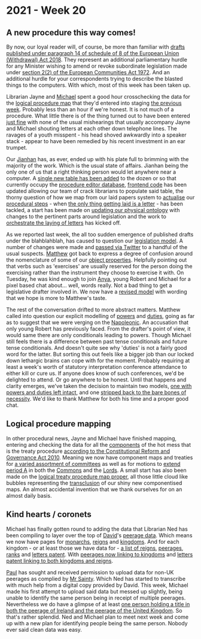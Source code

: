 # 2021 - Week 20

## A new procedure this way comes!

By now, our loyal reader will, of course, be more than familiar with [drafts published under paragraph 14 of schedule of 8 of the European Union (Withdrawal) Act 2018](https://www.legislation.gov.uk/ukpga/2018/16/schedule/8/enacted#schedule-8-paragraph-14). They represent an additional parliamentary hurdle for any Minister wishing to amend or revoke subordinate legislation made under [section 2(2) of the European Communities Act 1972](https://www.legislation.gov.uk/ukpga/1972/68/section/2/2020-01-31#section-2-2). And an additional hurdle for your correspondents trying to describe the blasted things to the computers. With which, most of this week has been taken up.

Librarian Jayne and [Michael](https://twitter.com/fantasticlife) spent a good hour crosschecking the  data for the [logical procedure map](https://ukparliament.github.io/ontologies/procedure/flowcharts/published-drafts-under-euwa/logic-gates/published-drafts-under-euwa.pdf) that they'd entered into staging [the previous week](https://ukparliament.github.io/ontologies/meta/weeknotes/2021/19/). Probably less than an hour if we're honest. It is not much of a procedure. What little there is of the thing turned out to have been entered [just fine](https://trello.com/c/CUY4soyO/21-check-step-type-procedure-in-staging) with none of the usual mishearings that usually accompany Jayne and Michael shouting letters at each other down telephone lines. The ravages of a youth misspent - his head shoved awkwardly into a speaker stack - appear to have been remedied by his recent investment in an ear trumpet.

Our [Jianhan](https://twitter.com/jianhanzhu) has, as ever, ended up with his plate full to brimming with the majority of the work. Which is the usual state of affairs. Jianhan being the only one of us that a right thinking person would let anywhere near a computer. A [single new table has been added](https://trello.com/c/ZtzHLR02/1-new-table-in-editor-database-for-published-drafts) to the dozen or so that currently occupy the [procedure editor database](https://github.com/ukparliament/ontologies/blob/master/procedure/meta/editor/schema.png), [frontend code](https://trello.com/c/qu14MVE8/15-interface-to-populate-published-drafts-in-procedure-editor-database) has been updated allowing our team of crack librarians to populate said table, the thorny question of how we map from our laid papers system to [actualise](https://ukparliament.github.io/ontologies/procedure/procedure-ontology.html#d4e308) our [procedural steps](https://ukparliament.github.io/ontologies/procedure/procedure-ontology.html#d4e175) - when [the only thing getting laid is a letter](https://trello.com/c/xrmeh1VZ/4-how-do-we-deal-with-the-letter-being-laid-but-not-the-paper) - has been tackled, a start has been made on [updating our physical ontology](https://trello.com/c/Jrysyf83/7-add-published-drafts-to-physical-ontology) with changes to the pertinent parts around legislation and the work to [orchestrate the laying of letters](https://trello.com/c/PKOM0nRl/8-adjust-orchestration-to-pull-in-published-drafts) has kicked off.

As we reported last week, the all too sudden emergence of published drafts under the blahblahblah, has caused to question our [legislation model](https://ukparliament.github.io/ontologies/legislation/legislation-ontology.html). A number of changes were made and [passed via Twitter](https://twitter.com/fantasticlife/status/1392802543357603842) to a handful of the usual suspects. [Matthew](https://twitter.com/mattwadd) got back to express a degree of confusion around the nomenclature of some of our [object properties](https://www.w3.org/TR/owl-ref/#ObjectProperty-def). Helpfully pointing out that verbs such as 'exercises' are usually reserved for the person doing the exercising rather than the instrument they choose to exercise it with. On Tuesday, he was kind enough to join [Anya](https://twitter.com/bitten_), young Robert and Michael for a pixel based chat about... well, words really. Not a bad thing to get a legislative drafter involved in. We now have a [revised model](https://ukparliament.github.io/ontologies/legislation/power-duty-decant/legislation-ontology.html) with wording that we hope is more to Matthew's taste.

The rest of the conversation drifted to more abstract matters. Matthew called into question our explicit modelling of [powers](https://ukparliament.github.io/ontologies/legislation/power-duty-decant/legislation-ontology.html#d4e168) and [duties](https://ukparliament.github.io/ontologies/legislation/power-duty-decant/legislation-ontology.html#d4e275), going as far as to suggest that we were verging on the [Napoleonic](https://en.wikipedia.org/wiki/Napoleonic_Code). An accusation that only young Robert has previously faced. From the drafter's point of view, it would same there are only conditionals leading to powers. Though Michael still feels there is a difference between past tense conditionals and future tense conditionals. And doesn't quite see why 'duties' is not a fairly good word for the latter. But sorting this out feels like a bigger job than our locked down lethargic brains can cope with for the moment. Probably requiring at least a week's worth of statutory interpretation conference attendance to either kill or cure us. If anyone does know of such conferences, we'd be delighted to attend. Or go anywhere to be honest. Until that happens and clarity emerges, we've taken the decision to maintain two models, [one with powers and duties left intact](https://ukparliament.github.io/ontologies/legislation/power-duty-decant/legislation-ontology.html), and one [stripped back to the bare bones of necessity](https://ukparliament.github.io/ontologies/legislation/legislation-ontology.html). We'd like to thank Matthew for both his time and a proper good chat.

## Logical procedure mapping

In other procedural news, Jayne and Michael have finished mapping, entering and checking the data for all the [components](https://github.com/ukparliament/ontologies/tree/master/procedure/flowcharts/crag-treaties/logic-gates/components) of the hot mess that is the treaty procedure [according to the Constitutional Reform and Governance Act 2010](https://www.legislation.gov.uk/ukpga/2010/25/part/2). Meaning we now have component maps and treaties for [a varied assortment of committees](https://trello.com/c/Jao1oZtH/18-remap-crag-treaty-committees) as well as for motions to [extend period A](https://www.legislation.gov.uk/ukpga/2010/25/part/2#section-21-1) in both the [Commons](https://trello.com/c/mtumLVqM/132-commons-motion-extend) and the [Lords](https://trello.com/c/VsHLN1LA/133-lords-motion-extend). A small start has also been made on the [logical treaty procedure map proper](https://ukparliament.github.io/ontologies/procedure/flowcharts/crag-treaties/logic-gates/crag-treaties.pdf), all those little cloud like bubbles representing the [transclusion](https://en.wikipedia.org/wiki/Transclusion) of our shiny new componentised maps. An almost accidental invention that we thank ourselves for on an almost daily basis.

## Kind hearts / coronets

Michael has finally gotten round to adding the data that Librarian Ned has been compiling to layer over the top of [David](https://twitter.com/clerkly)'s [peerage data](https://api.parliament.uk/peerages). Which means we now have pages for [monarchs](https://api.parliament.uk/peerages/monarchs), [reigns](https://api.parliament.uk/peerages/reigns) and [kingdoms](https://api.parliament.uk/peerages/kingdoms). And for each kingdom - or at least those we have data for - [a list of reigns](https://api.parliament.uk/peerages/kingdoms/3/reigns), [peerages](https://api.parliament.uk/peerages/kingdoms/3/peerages/a-z/a), [ranks](https://api.parliament.uk/peerages/kingdoms/3/ranks) and [letters patent](https://api.parliament.uk/peerages/kingdoms/3/letters-patent). With [peerages now linking to kingdoms](https://api.parliament.uk/peerages/peerages/3120) and [letters patent linking to both kingdoms and reigns](https://api.parliament.uk/peerages/letters-patent/2946).

[Paul](https://twitter.com/pseaward1) has sought and received permission to upload data for non-UK peerages as complied by [Mr Sainty](https://en.wikipedia.org/wiki/John_Sainty_(civil_servant)). Which Ned has started to transcribe with much help from a digital copy provided by David. This week, Michael made his first attempt to upload said data but messed up slightly, being unable to identify the same person being in receipt of multiple peerages. Nevertheless we do have a glimpse of at least [one person holding a title in both the peerage of Ireland and the peerage of the United Kingdom](https://api.parliament.uk/peerages/people/279). So that's rather splendid. Ned and Michael plan to meet next week and come up with a new plan for identifying people being the same person. Nobody ever said clean data was easy.




